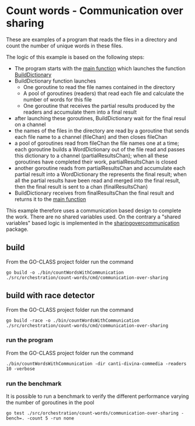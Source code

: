 # Count words - Communication over sharing

These are examples of a program that reads the files in a directory and count the number of unique words in these files.

The logic of this example is based on the following steps:

- The program starts with the [main function](../cmd/communication-over-sharing/) which launches the function [BuildDictionary](./count.go#BuildDictionary)
- BuildDictionary function launches
  - One goroutine to read the file names contained in the directory
  - A pool of goroutines (readers) that read each file and calculate the number of words for this file
  - One goroutine that receives the partial results produced by the readers and accumulate them into a final result
- after launching these goroutines, BuildDictionary wait for the final resul on a channel
- the names of the files in the directory are read by a goroutine that sends each file name to a channel (fileChan) and then closes fileChan
- a pool of goroutines read from fileChan the file names one at a time; each goroutine builds a WordDictionary out of the file read and passes this dictionary to a channel (partialResultsChan); when all these goroutines have completed their work, partialResultsChan is closed
- another goroutine reads from partialResultsChan and accumulate each partial result into a WordDictionary the represents the final result; when all the partial results have been read and merged into the final result, then the final result is sent to a chan (finalResultsChan)
- BuildDictionary receives from finalResultsChan the final result and returns it to the [main function](../cmd/communication-over-sharing/)

This example therefore uses a communication based design to complete the work. There are no shared variables used. On the contrary a "shared variables" based logic is implemented in the [sharingovercommunication](../sharing-over-communication/) package.

## build

From the GO-CLASS project folder run the command

`go build -o ./bin/countWordsWithCommunication ./src/orchestration/count-words/cmd/communication-over-sharing`

## build with race detector

From the GO-CLASS project folder run the command

`go build -race -o ./bin/countWordsWithCommunication ./src/orchestration/count-words/cmd/communication-over-sharing`

### run the program

From the GO-CLASS project folder run the command

`./bin/countWordsWithCommunication -dir canti-divina-commedia -readers 10 -verbose `

### run the benchmark

It is possible to run a benchmark to verify the different performance varying the number of goroutines in the pool

`go test ./src/orchestration/count-words/communication-over-sharing -bench=. -count 5 -run none`
